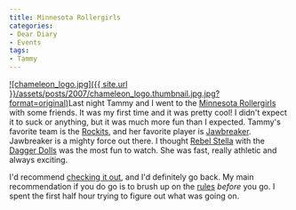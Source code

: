 ```yaml
---
title: Minnesota Rollergirls
categories:
- Dear Diary
- Events
tags:
- Tammy
---
```


[![chameleon_logo.jpg]({{ site.url }}/assets/posts/2007/chameleon_logo.thumbnail.jpg.jpg?format=original)](http://www.mnrollergirls.com/)Last night Tammy and I went to the [Minnesota Rollergirls](http://www.mnrollergirls.com/) with some friends. It was my first time and it was pretty cool! I didn't expect it to suck or anything, but it was much more fun than I expected.
Tammy's favorite team is the [Rockits](http://www.mnrollergirls.com/teams/rockits/), and her favorite player is [Jawbreaker](http://www.mnrollergirls.com/teams/rockits/jawbreaker.php). Jawbreaker is a mighty force out there. I thought [Rebel Stella](http://www.mnrollergirls.com/teams/dagger_dolls/rebel_stella.php) with the [Dagger Dolls](http://www.mnrollergirls.com/teams/dagger_dolls/) was the most fun to watch. She was fast, really athletic and always exciting.

I'd recommend [checking it out](http://www.mnrollergirls.com/events/), and I'd definitely go back. My main recommendation if you do go is to brush up on the [rules](http://www.mnrollergirls.com/about/rules.php) _before_ you go. I spent the first half hour trying to figure out what was going on.
